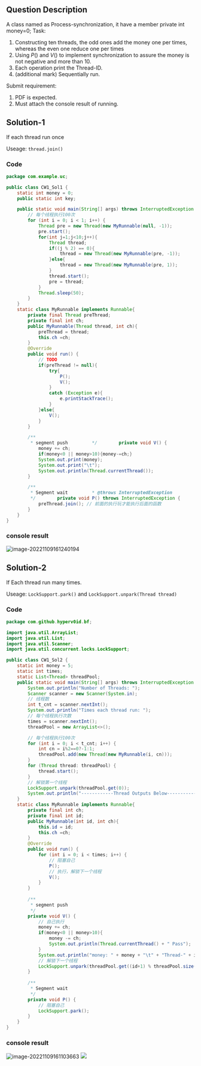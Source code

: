 ## Question Description

A class named as Process-synchronization, it have a member 
private int money=0;
Task:

1) Constructing ten threads, the odd ones add the money one per times, whereas the even one reduce one per times
2) Using $P()$ and $V()$ to implement synchronization to assure the money is not negative and more than 10.
3) Each operation print the Thread-ID.
4) (additional mark) Sequentially run.

Submit requirement:
1) PDF is expected.
2) Must attach the console result of running.

## Solution-1
If each thread run once

Useage: `thread.join()`

### Code

```Java
package com.example.uc;

public class CW1_Sol1 {
    static int money = 0;
    public static int key;

    public static void main(String[] args) throws InterruptedException {
        // 每个线程执行100次  
        for (int i = 0; i < 1; i++) {
            Thread pre = new Thread(new MyRunnable(null, -1));
            pre.start();
            for(int j=1;j<10;j++){
                Thread thread;
                if((j % 2) == 0){
                    thread = new Thread(new MyRunnable(pre, -1));
                }else{
                    thread = new Thread(new MyRunnable(pre, 1));
                }
                thread.start();
                pre = thread;
            }
            Thread.sleep(50);
        }
    }
    static class MyRunnable implements Runnable{
        private final Thread preThread;
        private final int ch;
        public MyRunnable(Thread thread, int ch){
            preThread = thread;
            this.ch =ch;
        }
        @Override
        public void run() {
            // TODO  
            if(preThread != null){
                try{
                    P();
                    V();
                }
                catch (Exception e){
                    e.printStackTrace();
                }
            }else{
                V();
            }
        }

        /**
         * segment push         */        private void V() {
            money += ch;
            if(money<0 || money>10){money-=ch;}
            System.out.print(money);
            System.out.print("\t");
            System.out.println(Thread.currentThread());
        }

        /**
         * Segment wait         * @throws InterruptedException  
         */        private void P() throws InterruptedException {
            preThread.join(); // 前面的执行玩才能执行后面的函数  
        }
    }
}
```

### console result

![image-20221109161240194](https://pic-1257412153.cos.ap-nanjing.myqcloud.com/images/2022/11/09/image-20221109161240194-c4796b.png)

## Solution-2

If Each thread run many times.

Useage: `LockSupport.park()` and `LockSupport.unpark(Thread thread)`

### Code

```java
package com.github.hyperv0id.bf;

import java.util.ArrayList;
import java.util.List;
import java.util.Scanner;
import java.util.concurrent.locks.LockSupport;

public class CW1_Sol2 {
    static int money = 5;
    static int times;
    static List<Thread> threadPool;
    public static void main(String[] args) throws InterruptedException {
        System.out.println("Number of Threads: ");
        Scanner scanner = new Scanner(System.in);
        // 线程数
        int t_cnt = scanner.nextInt();
        System.out.println("Times each thread run: ");
        // 每个线程执行次数
        times = scanner.nextInt();
        threadPool = new ArrayList<>();

        // 每个线程执行100次  
        for (int i = 0; i < t_cnt; i++) {
            int cn = i%2==0?-1:1;
            threadPool.add(new Thread(new MyRunnable(i, cn)));
        }
        for (Thread thread: threadPool) {
            thread.start();
        }
        // 解锁第一个线程
        LockSupport.unpark(threadPool.get(0));
        System.out.println("------------Thread Outputs Below--------------");
    }  
    static class MyRunnable implements Runnable{
        private final int ch;  
        private final int id;
        public MyRunnable(int id, int ch){
            this.id = id;
            this.ch =ch;  
        }  
        @Override  
        public void run() {
            for (int i = 0; i < times; i++) {
                // 阻塞自己
                P();
                // 执行，解锁下一个线程
                V();
            }
        }
  
        /**  
         * segment push
         */
        private void V() {
            // 自己执行
            money += ch;
            if(money<0 || money>10){
                money -= ch;
                System.out.println(Thread.currentThread() + " Pass");
            }
            System.out.println("money: " + money + "\t" + "Thread-" + id);
            // 解锁下一个线程
            LockSupport.unpark(threadPool.get((id+1) % threadPool.size()));
        }  
  
        /**
         * Segment wait
         */
        private void P() {
            // 阻塞自己
            LockSupport.park();
        }  
    }  
}
```

### console result

![image-20221109161103663](https://pic-1257412153.cos.ap-nanjing.myqcloud.com/images/2022/11/09/image-20221109161103663-ece581.png)
![](https://pic-1257412153.cos.ap-nanjing.myqcloud.com/images/images/2022/11/09/20221109161927-27c396.png)